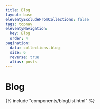 ```yaml
---
title: Blog
layout: base
eleventyExcludeFromCollections: false
tags: topnav
eleventyNavigation:
  key: Blog
  order: 4
pagination:
  data: collections.blog
  size: 6
  reverse: true
  alias: posts
---
```


# Blog

{% include "components/blogList.html" %}
